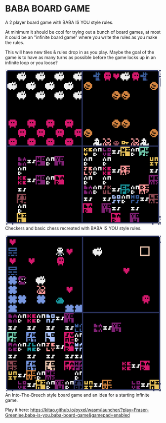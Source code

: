 # BABA BOARD GAME

A 2 player board game with BABA IS YOU style rules.

At minimum it should be cool for trying out a bunch of board games, at most it could be an "infinite board game" where you write the rules as you make the rules.

This will have new tiles & rules drop in as you play.
Maybe the goal of the game is to have as many turns as possible before the game locks up in an infinite loop or you loose?

![screenshot](imgs/checkers_and_chess.png)
Checkers and basic chess recreated with BABA IS YOU style rules.

![screenshot](imgs/into_the_breech_and_empty.png)
An Into-The-Breech style board game and an idea for a starting infinite game.

Play it here: https://kitao.github.io/pyxel/wasm/launcher/?play=Fraser-Greenlee.baba-is-you.baba-board-game&gamepad=enabled

